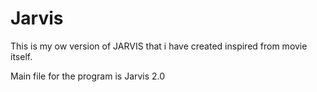 # Jarvis
This is my ow version of JARVIS that i have created inspired from movie itself.

Main file for the program is Jarvis 2.0
